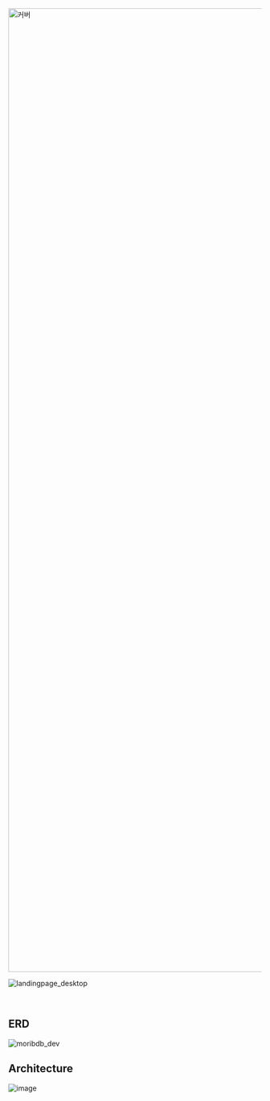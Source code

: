 <img width="1920" alt="커버" src="https://github.com/user-attachments/assets/ec6d9420-5747-490d-9667-31ee18ab80b2" />


![landingpage_desktop](https://github.com/user-attachments/assets/8a585149-94ce-4f9e-a2f6-f28651f778c3)


<br>

## ERD
![moribdb_dev](https://github.com/user-attachments/assets/8644af83-7d61-442c-b408-77c6c387d3f0)

## Architecture

![image](https://github.com/user-attachments/assets/a509052f-64ac-45a5-98e2-381b56748ffc)


